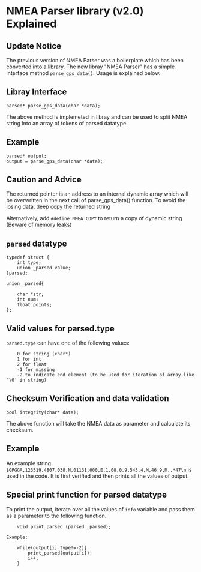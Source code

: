 # NMEA Parser library (v2.0) Explained

## Update Notice
The previous version of NMEA Parser was a boilerplate which has been converted into a library.
The new libray "NMEA Parser" has a simple interface method `parse_gps_data()`. Usage is explained below.

## Libray Interface
```
parsed* parse_gps_data(char *data);
```
The above method is implemeted in libray and can be used to split NMEA string into an array of tokens of parsed datatype.

##  Example
```
parsed* output;
output = parse_gps_data(char *data);
```
## Caution and Advice
The returned pointer is an address to an internal dynamic array which will be overwritten in the next  call of parse_gps_data() function. To avoid the losing data, deep copy the returned string

Alternatively, add `#define NMEA_COPY` to return a copy of dynamic string (Beware of memory leaks)

## `parsed` datatype
```
typedef struct {
    int type;  
    union _parsed value;  
}parsed;

union _parsed{

    char *str;
    int num;
    float points;
};
```

## Valid values for parsed.type
`parsed.type` can have one of the following values:
```
    0 for string (char*)
    1 for int
    2 for float
    -1 for missing
    -2 to indicate end element (to be used for iteration of array like '\0' in string)
```

## Checksum Verification and data validation
```
bool integrity(char* data);
```
The above function will take the NMEA data as parameter and calculate its checksum.

## Example
An example string `$GPGGA,123519,4807.038,N,01131.000,E,1,08,0.9,545.4,M,46.9,M,,*47\n` is used in the code. It is first verified and then prints all the values of output.

## Special print function for parsed datatype 
To print the output, iterate over all the values of `info` variable and pass them as a parameter to the following function.
```
    void print_parsed (parsed _parsed);

Example:

    while(output[i].type!=-2){
        print_parsed(output[i]);
        i++;
    }
```